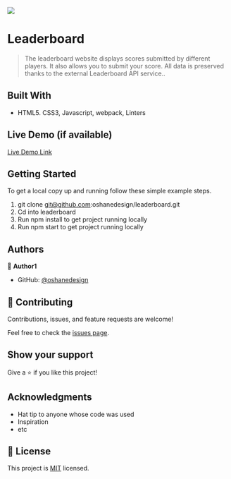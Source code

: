 ![](https://img.shields.io/badge/Microverse-blueviolet)

# Leaderboard 

> The leaderboard website displays scores submitted by different players. It also allows you to submit your score. All data is preserved thanks to the external Leaderboard API service..


## Built With

- HTML5. CSS3, Javascript, webpack, Linters


## Live Demo (if available)

[Live Demo Link](https://jocular-twilight-7ba045.netlify.app/)


## Getting Started


To get a local copy up and running follow these simple example steps.

1. git clone git@github.com:oshanedesign/leaderboard.git
2. Cd into leaderboard
3. Run npm install to get project running locally
4. Run npm start to get project running locally 


## Authors

👤 **Author1**

- GitHub: [@oshanedesign](https://github.com/oshanedesign)


## 🤝 Contributing

Contributions, issues, and feature requests are welcome!

Feel free to check the [issues page](../../issues/).

## Show your support

Give a ⭐️ if you like this project!

## Acknowledgments

- Hat tip to anyone whose code was used
- Inspiration
- etc

## 📝 License

This project is [MIT](./MIT.md) licensed.
